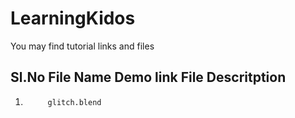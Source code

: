 # LearningKidos
You may find tutorial links and files 

Sl.No		File Name						Demo link					File Descritption
------------------------------------------------------------------------------------------------------------------------------------------
1.			glitch.blend					
